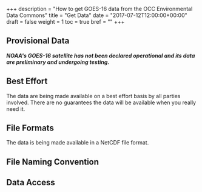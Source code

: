 +++
description = "How to get GOES-16 data from the OCC Environmental Data Commons"
title = "Get Data"
date = "2017-07-12T12:00:00+00:00"
draft = false
weight = 1
toc = true
bref = ""
+++

## Provisional Data
*__NOAA's GOES-16 satellite has not been declared operational and its data are preliminary and undergoing testing.__*

## Best Effort
The data are being made available on a best effort basis by all parties involved. There are no guarantees the data will be available when you really need it.

## File Formats
The data is being made available in a NetCDF file format.

## File Naming Convention


## Data Access

